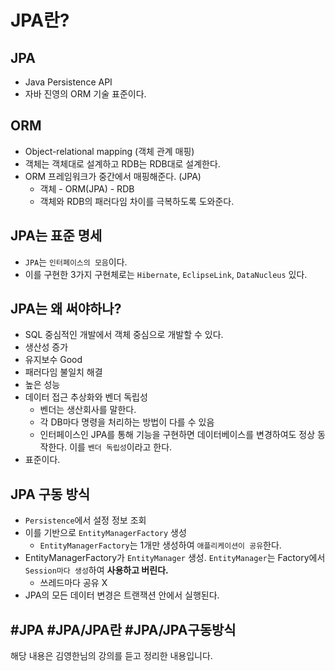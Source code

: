 # JPA란?

## JPA
* Java Persistence API
* 자바 진영의 ORM 기술 표준이다.

## ORM
* Object-relational mapping (객체 관계 매핑)
* 객체는 객체대로 설계하고 RDB는 RDB대로 설계한다.
* ORM 프레임워크가 중간에서 매핑해준다. (JPA)
	* 객체 - ORM(JPA) - RDB
	* 객체와 RDB의 패러다임 차이를 극복하도록 도와준다.

## JPA는 표준 명세
* `JPA`는 `인터페이스의 모음`이다.
* 이를 구현한 3가지 구현체로는 `Hibernate`, `EclipseLink`, `DataNucleus` 있다.

## JPA는 왜 써야하나?
* SQL 중심적인 개발에서 객체 중심으로 개발할 수 있다.
* 생산성 증가
* 유지보수 Good
* 패러다임 불일치 해결
* 높은 성능
* 데이터 접근 추상화와 벤더 독립성
	* 벤더는 생산회사를 말한다.
	* 각 DB마다 명령을 처리하는 방법이 다를 수 있음
	* 인터페이스인 JPA를 통해 기능을 구현하면 데이터베이스를 변경하여도 정상 동작한다. 이를 `벤더 독립성`이라고 한다.
* 표준이다.


## JPA 구동 방식
* `Persistence`에서 설정 정보 조회
* 이를 기반으로 `EntityManagerFactory` 생성
	* `EntityManagerFactory`는 1개만 생성하여 `애플리케이션이 공유`한다.
* EntityManagerFactory가 `EntityManager` 생성.  `EntityManager`는 Factory에서 `Session마다 생성`하여 **사용하고 버린다.** 
	* 쓰레드마다 공유 X
* JPA의 모든 데이터 변경은 트랜잭션 안에서 실행된다.

#JPA
#JPA/JPA란
#JPA/JPA구동방식
---

해당 내용은 김영한님의 강의를 듣고 정리한 내용입니다.